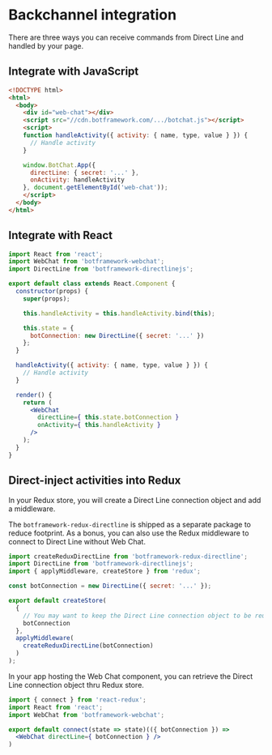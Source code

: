 # Backchannel integration

There are three ways you can receive commands from Direct Line and handled by your page.

## Integrate with JavaScript

```html
<!DOCTYPE html>
<html>
  <body>
    <div id="web-chat"></div>
    <script src="//cdn.botframework.com/.../botchat.js"></script>
    <script>
    function handleActivity({ activity: { name, type, value } }) {
      // Handle activity
    }

    window.BotChat.App({
      directLine: { secret: '...' },
      onActivity: handleActivity
    }, document.getElementById('web-chat'));
    </script>
  </body>
</html>
```

## Integrate with React

```jsx
import React from 'react';
import WebChat from 'botframework-webchat';
import DirectLine from 'botframework-directlinejs';

export default class extends React.Component {
  constructor(props) {
    super(props);

    this.handleActivity = this.handleActivity.bind(this);

    this.state = {
      botConnection: new DirectLine({ secret: '...' })
    };
  }

  handleActivity({ activity: { name, type, value } }) {
    // Handle activity
  }

  render() {
    return (
      <WebChat
        directLine={ this.state.botConnection }
        onActivity={ this.handleActivity }
      />
    );
  }
}
```

## Direct-inject activities into Redux

In your Redux store, you will create a Direct Line connection object and add a middleware.

The `botframework-redux-directline` is shipped as a separate package to reduce footprint. As a bonus, you can also use the Redux middleware to connect to Direct Line without Web Chat.

```jsx
import createReduxDirectLine from 'botframework-redux-directline';
import DirectLine from 'botframework-directlinejs';
import { applyMiddleware, createStore } from 'redux';

const botConnection = new DirectLine({ secret: '...' });

export default createStore(
  {
    // You may want to keep the Direct Line connection object to be reused in `<WebChat>` component later
    botConnection
  },
  applyMiddleware(
    createReduxDirectLine(botConnection)
  )
);
```

In your app hosting the Web Chat component, you can retrieve the Direct Line connection object thru Redux store.

```jsx
import { connect } from 'react-redux';
import React from 'react';
import WebChat from 'botframework-webchat';

export default connect(state => state)(({ botConnection }) =>
  <WebChat directLine={ botConnection } />
)
```
